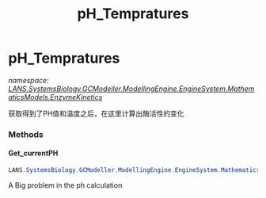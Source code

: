 ﻿---
title: pH_Tempratures
---

# pH_Tempratures
_namespace: [LANS.SystemsBiology.GCModeller.ModellingEngine.EngineSystem.MathematicsModels.EnzymeKinetics](N-LANS.SystemsBiology.GCModeller.ModellingEngine.EngineSystem.MathematicsModels.EnzymeKinetics.html)_

获取得到了PH值和温度之后，在这里计算出酶活性的变化



### Methods

#### Get_currentPH
```csharp
LANS.SystemsBiology.GCModeller.ModellingEngine.EngineSystem.MathematicsModels.EnzymeKinetics.pH_Tempratures.Get_currentPH
```
A Big problem in the ph calculation


